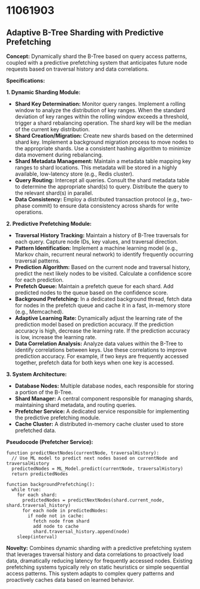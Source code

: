 # 11061903

## Adaptive B-Tree Sharding with Predictive Prefetching

**Concept:** Dynamically shard the B-Tree based on query access patterns, coupled with a predictive prefetching system that anticipates future node requests based on traversal history and data correlations.

**Specifications:**

**1. Dynamic Sharding Module:**

*   **Shard Key Determination:**  Monitor query ranges. Implement a rolling window to analyze the distribution of key ranges.  When the standard deviation of key ranges within the rolling window exceeds a threshold, trigger a shard rebalancing operation.  The shard key will be the median of the current key distribution.
*   **Shard Creation/Migration:** Create new shards based on the determined shard key. Implement a background migration process to move nodes to the appropriate shards.  Use a consistent hashing algorithm to minimize data movement during rebalancing.
*   **Shard Metadata Management:** Maintain a metadata table mapping key ranges to shard locations. This metadata will be stored in a highly available, low-latency store (e.g., Redis cluster).
*   **Query Routing:** Intercept all queries. Consult the shard metadata table to determine the appropriate shard(s) to query.  Distribute the query to the relevant shard(s) in parallel.
*   **Data Consistency:** Employ a distributed transaction protocol (e.g., two-phase commit) to ensure data consistency across shards for write operations.

**2. Predictive Prefetching Module:**

*   **Traversal History Tracking:** Maintain a history of B-Tree traversals for each query. Capture node IDs, key values, and traversal direction.
*   **Pattern Identification:** Implement a machine learning model (e.g., Markov chain, recurrent neural network) to identify frequently occurring traversal patterns.
*   **Prediction Algorithm:** Based on the current node and traversal history, predict the next likely nodes to be visited.  Calculate a confidence score for each prediction.
*   **Prefetch Queue:** Maintain a prefetch queue for each shard.  Add predicted nodes to the queue based on the confidence score.
*   **Background Prefetching:**  In a dedicated background thread, fetch data for nodes in the prefetch queue and cache it in a fast, in-memory store (e.g., Memcached).
*   **Adaptive Learning Rate:** Dynamically adjust the learning rate of the prediction model based on prediction accuracy. If the prediction accuracy is high, decrease the learning rate. If the prediction accuracy is low, increase the learning rate.
*   **Data Correlation Analysis:** Analyze data values within the B-Tree to identify correlations between keys. Use these correlations to improve prediction accuracy.  For example, if two keys are frequently accessed together, prefetch data for both keys when one key is accessed.

**3. System Architecture:**

*   **Database Nodes:** Multiple database nodes, each responsible for storing a portion of the B-Tree.
*   **Shard Manager:**  A central component responsible for managing shards, maintaining shard metadata, and routing queries.
*   **Prefetcher Service:** A dedicated service responsible for implementing the predictive prefetching module.
*   **Cache Cluster:**  A distributed in-memory cache cluster used to store prefetched data.

**Pseudocode (Prefetcher Service):**

```pseudocode
function predictNextNodes(currentNode, traversalHistory):
  // Use ML model to predict next nodes based on currentNode and traversalHistory
  predictedNodes = ML_Model.predict(currentNode, traversalHistory)
  return predictedNodes

function backgroundPrefetching():
  while true:
    for each shard:
      predictedNodes = predictNextNodes(shard.current_node, shard.traversal_history)
      for each node in predictedNodes:
        if node not in cache:
          fetch node from shard
          add node to cache
          shard.traversal_history.append(node)
    sleep(interval)
```

**Novelty:** Combines dynamic sharding *with* a predictive prefetching system that leverages traversal history and data correlations to proactively load data, dramatically reducing latency for frequently accessed nodes. Existing prefetching systems typically rely on static heuristics or simple sequential access patterns. This system adapts to complex query patterns and proactively caches data based on learned behavior.